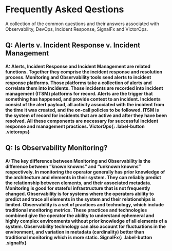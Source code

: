 # Frequently Asked Qestions

A collection of the common questions and their answers associated with Observability, DevOps, Incident Response, SignalFx and VictorOps.

## Q: Alerts v. Incident Response v. Incident Management

#### A: Alerts, Incident Response and Incident Management are related functions. Together they comprise the incident response and resolution process. Monitoring and Observability tools send alerts to incident response platforms. Those platforms take a collection of alerts and correlate them into incidents. Those incidents are recorded into incident management (ITSM) platforms for record. Alerts are the trigger that something has happened, and provide context to an incident. Incidents consist of the alert payload, all activity associated with the incident from the time it was created, and the on-call policies to be followed. ITSM is the system of record for incidents that are active and after they have been resolved. All these components are necessary for successful incident response and management practices. **VictorOps**{: .label-button .victorops}

## Q: Is Observability Monitoring?

#### A: The key difference between Monitoring and Observability is the difference between “known knowns” and “unknown knowns” respectively. In monitoring the operator generally has prior knowledge of the architecture and elements in their system. They can reliably predict the relationship between elements, and their associated metadata. Monitoring is good for stateful infrastructure that is not frequently changed. Observability is for systems where the operators ability to predict and trace all elements in the system and their relationships is limited. Observability is a set of practices and technology, which include traditional monitoring metrics. These practices and technologies combined give the operator the ability to understand ephemeral and highly complex environments without prior knowledge of all elements of a system. Observability technology can also account for fluctuations in the environment, and variation in metadata (cardinality) better than traditional monitoring which is more static.  **SignalFx**{: .label-button .signalfx}